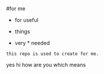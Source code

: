 #for me

* for useful

* things

* very * needed

``` this repo is used to create for me. ```

 yes hi how are you which means











































